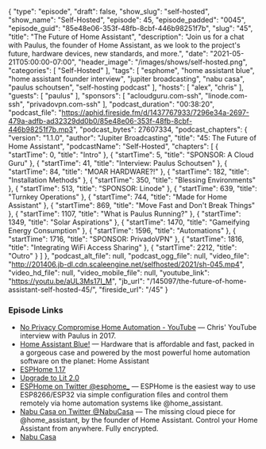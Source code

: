 {
  "type": "episode",
  "draft": false,
  "show_slug": "self-hosted",
  "show_name": "Self-Hosted",
  "episode": 45,
  "episode_padded": "0045",
  "episode_guid": "85e48e06-353f-48fb-8cbf-446b98251f7b",
  "slug": "45",
  "title": "The Future of Home Assistant",
  "description": "Join us for a chat with Paulus, the founder of Home Assistant, as we look to the project's future, hardware devices, new standards, and more.",
  "date": "2021-05-21T05:00:00-07:00",
  "header_image": "/images/shows/self-hosted.png",
  "categories": [
    "Self-Hosted"
  ],
  "tags": [
    "esphome",
    "home assistant blue",
    "home assistant founder interview",
    "jupiter broadcasting",
    "nabu casa",
    "paulus schoutsen",
    "self-hosting podcast"
  ],
  "hosts": [
    "alex",
    "chris"
  ],
  "guests": [
    "paulus"
  ],
  "sponsors": [
    "acloudguru.com-ssh",
    "linode.com-ssh",
    "privadovpn.com-ssh"
  ],
  "podcast_duration": "00:38:20",
  "podcast_file": "https://aphid.fireside.fm/d/1437767933/7296e34a-2697-479a-adfb-ad32329dd0b0/85e48e06-353f-48fb-8cbf-446b98251f7b.mp3",
  "podcast_bytes": 27607334,
  "podcast_chapters": {
    "version": "1.1.0",
    "author": "Jupiter Broadcasting",
    "title": "45: The Future of Home Assistant",
    "podcastName": "Self-Hosted",
    "chapters": [
      {
        "startTime": 0,
        "title": "Intro"
      },
      {
        "startTime": 5,
        "title": "SPONSOR: A Cloud Guru"
      },
      {
        "startTime": 41,
        "title": "Interview: Paulus Schoutsen"
      },
      {
        "startTime": 84,
        "title": "MOAR HARDWARE?!"
      },
      {
        "startTime": 182,
        "title": "Installation Methods"
      },
      {
        "startTime": 350,
        "title": "Blessing Environments"
      },
      {
        "startTime": 513,
        "title": "SPONSOR: Linode"
      },
      {
        "startTime": 639,
        "title": "Turnkey Operations"
      },
      {
        "startTime": 744,
        "title": "Made for Home Assistant"
      },
      {
        "startTime": 869,
        "title": "Move Fast and Don't Break Things"
      },
      {
        "startTime": 1107,
        "title": "What is Paulus Running?"
      },
      {
        "startTime": 1349,
        "title": "Solar Aspirations"
      },
      {
        "startTime": 1470,
        "title": "Gameifying Energy Consumption"
      },
      {
        "startTime": 1596,
        "title": "Automations"
      },
      {
        "startTime": 1716,
        "title": "SPONSOR: PrivadoVPN"
      },
      {
        "startTime": 1816,
        "title": "Integrating WiFi Access Sharing"
      },
      {
        "startTime": 2212,
        "title": "Outro"
      }
    ]
  },
  "podcast_alt_file": null,
  "podcast_ogg_file": null,
  "video_file": "http://201406.jb-dl.cdn.scaleengine.net/selfhosted/2021/sh-045.mp4",
  "video_hd_file": null,
  "video_mobile_file": null,
  "youtube_link": "https://youtu.be/aUL3Ms17I_M",
  "jb_url": "/145097/the-future-of-home-assistant-self-hosted-45/",
  "fireside_url": "/45"
}


### Episode Links

  * [No Privacy Compromise Home Automation - YouTube](https://www.youtube.com/watch?v=LQbOtUmITv8 "No Privacy Compromise Home Automation - YouTube") — Chris' YouTube interview with Paulus in 2017.
  * [Home Assistant Blue!](https://www.home-assistant.io/blue/ "Home Assistant Blue!") — Hardware that is affordable and fast, packed in a gorgeous case and powered by the most powerful home automation software on the planet: Home Assistant
  * [ESPHome 1.17](https://www.home-assistant.io/blog/#esphome-117 "ESPHome 1.17")
  * [Upgrade to Lit 2.0](https://developers.home-assistant.io/blog/2021/05/19/lit-2.0/ "Upgrade to Lit 2.0")
  * [ESPHome on Twitter @esphome_](https://twitter.com/esphome_ "ESPHome on Twitter @esphome_") — ESPHome is the easiest way to use ESP8266/ESP32 via simple configuration files and control them remotely via home automation systems like @home_assistant.
  * [Nabu Casa on Twitter @NabuCasa](https://twitter.com/NabuCasa "Nabu Casa on Twitter @NabuCasa") — The missing cloud piece for @home_assistant, by the founder of Home Assistant. Control your Home Assistant from anywhere. Fully encrypted.
  * [Nabu Casa](https://www.nabucasa.com/ "Nabu Casa")


